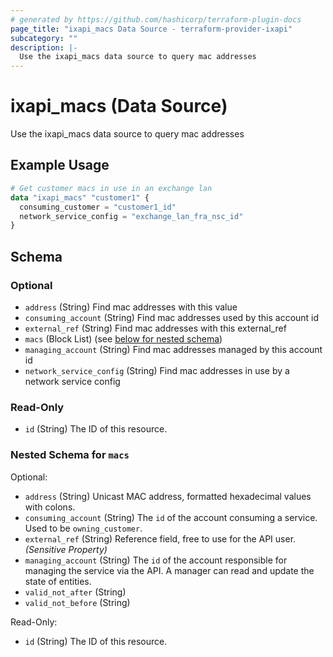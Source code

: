 ```yaml
---
# generated by https://github.com/hashicorp/terraform-plugin-docs
page_title: "ixapi_macs Data Source - terraform-provider-ixapi"
subcategory: ""
description: |-
  Use the ixapi_macs data source to query mac addresses
---
```


# ixapi_macs (Data Source)

Use the ixapi_macs data source to query mac addresses

## Example Usage

```terraform
# Get customer macs in use in an exchange lan
data "ixapi_macs" "customer1" {
  consuming_customer = "customer1_id"
  network_service_config = "exchange_lan_fra_nsc_id"
}
```

<!-- schema generated by tfplugindocs -->
## Schema

### Optional

- `address` (String) Find mac addresses with this value
- `consuming_account` (String) Find mac addresses used by this account id
- `external_ref` (String) Find mac addresses with this external_ref
- `macs` (Block List) (see [below for nested schema](#nestedblock--macs))
- `managing_account` (String) Find mac addresses managed by this account id
- `network_service_config` (String) Find mac addresses in use by a network service config

### Read-Only

- `id` (String) The ID of this resource.

<a id="nestedblock--macs"></a>
### Nested Schema for `macs`

Optional:

- `address` (String) Unicast MAC address, formatted hexadecimal values with colons.
- `consuming_account` (String) The `id` of the account consuming a service.  Used to be `owning_customer`.
- `external_ref` (String) Reference field, free to use for the API user. *(Sensitive Property)*
- `managing_account` (String) The `id` of the account responsible for managing the service via the API. A manager can read and update the state of entities.
- `valid_not_after` (String)
- `valid_not_before` (String)

Read-Only:

- `id` (String) The ID of this resource.


